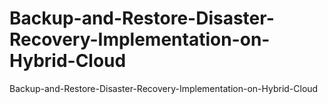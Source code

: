 # Backup-and-Restore-Disaster-Recovery-Implementation-on-Hybrid-Cloud
Backup-and-Restore-Disaster-Recovery-Implementation-on-Hybrid-Cloud
